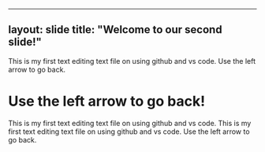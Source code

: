 ---
layout: slide
title: "Welcome to our second slide!"
------
This is my first text editing text file on using github and vs code.
Use the left arrow to go back.

Use the left arrow to go back!
=======
This is my first text editing text file on using github and vs code.
This is my first text editing text file on using github and vs code.
Use the left arrow to go back.
